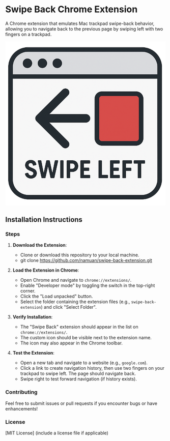 # Swipe Back Chrome Extension

A Chrome extension that emulates Mac trackpad swipe-back behavior, allowing you to navigate back to the previous page by swiping left with two fingers on a trackpad.

![Swipe Back Icon](swipe-back.png)

## Installation Instructions

### Steps
1. **Download the Extension**:
   - Clone or download this repository to your local machine.
   - git clone https://github.com/namuan/swipe-back-extension.git

2. **Load the Extension in Chrome**:
   - Open Chrome and navigate to `chrome://extensions/`.
   - Enable "Developer mode" by toggling the switch in the top-right corner.
   - Click the "Load unpacked" button.
   - Select the folder containing the extension files (e.g., `swipe-back-extension`) and click "Select Folder".

3. **Verify Installation**:
   - The "Swipe Back" extension should appear in the list on `chrome://extensions/`.
   - The custom icon should be visible next to the extension name.
   - The icon may also appear in the Chrome toolbar.

4. **Test the Extension**:
   - Open a new tab and navigate to a website (e.g., `google.com`).
   - Click a link to create navigation history, then use two fingers on your trackpad to swipe left. The page should navigate back.
   - Swipe right to test forward navigation (if history exists).

### Contributing
Feel free to submit issues or pull requests if you encounter bugs or have enhancements!

### License
[MIT License] (include a license file if applicable)
